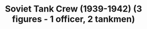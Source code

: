 ---
layout: product
title: "Soviet Tank Crew (1939-1942)    (3 figures - 1 officer, 2 tankmen)                                                                                                                         "
price: "TBA" 
desc: "Maketa"
img_path: "/assets/img/ICM 35181.webp"
brand: "N/A"
available: false
special_offer: false
new: false
soon: false
cat: "010000"
subcat: "013600"
subsubcat: "0N/A"
sifra: "ICM 35181"
popular: false
spec: false
---